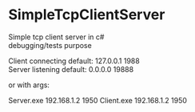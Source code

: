 # SimpleTcpClientServer

Simple tcp client server in c#    
debugging/tests purpose     

Client connecting default: 127.0.0.1 1988    
Server listening default: 0.0.0.0 19888    

or with args:     
      
Server.exe 192.168.1.2 1950
Client.exe 192.168.1.2 1950
